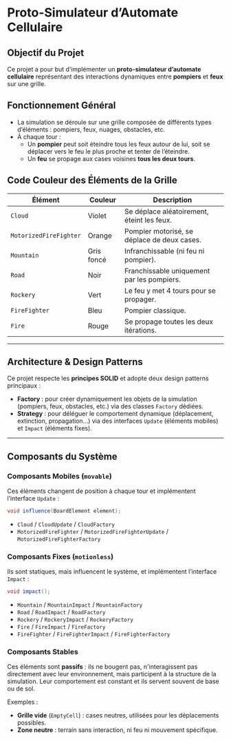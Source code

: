#  Proto-Simulateur d’Automate Cellulaire

##  Objectif du Projet
Ce projet a pour but d’implémenter un **proto-simulateur d’automate cellulaire** représentant des interactions dynamiques entre **pompiers** et **feux** sur une grille.

##  Fonctionnement Général
- La simulation se déroule sur une grille composée de différents types d’éléments : pompiers, feux, nuages, obstacles, etc.
- À chaque tour :
  - Un **pompier** peut soit éteindre tous les feux autour de lui, soit se déplacer vers le feu le plus proche et tenter de l’éteindre.
  - Un **feu** se propage aux cases voisines **tous les deux tours**.

##  Code Couleur des Éléments de la Grille
| Élément                  | Couleur     | Description                                                                 |
|--------------------------|-------------|-----------------------------------------------------------------------------|
| `Cloud`                  | Violet      | Se déplace aléatoirement, éteint les feux.                                 |
| `MotorizedFireFighter`   | Orange      | Pompier motorisé, se déplace de deux cases.                                |
| `Mountain`               | Gris foncé  | Infranchissable (ni feu ni pompier).                                       |
| `Road`                   | Noir        | Franchissable uniquement par les pompiers.                                 |
| `Rockery`                | Vert        | Le feu y met 4 tours pour se propager.                                     |
| `FireFighter`            | Bleu        | Pompier classique.                                                         |
| `Fire`                   | Rouge       | Se propage toutes les deux itérations.                                     |


---

##  Architecture & Design Patterns

Ce projet respecte les **principes SOLID** et adopte deux design patterns principaux :  
- **Factory** : pour créer dynamiquement les objets de la simulation (pompiers, feux, obstacles, etc.) via des classes `Factory` dédiées.  
- **Strategy** : pour déléguer le comportement dynamique (déplacement, extinction, propagation...) via des interfaces `Update` (éléments mobiles) et `Impact` (éléments fixes).

---

##  Composants du Système

###  Composants Mobiles (`movable`)
Ces éléments changent de position à chaque tour et implémentent l’interface `Update` :
```java
void influence(BoardElement element);
```

- `Cloud` / `CloudUpdate` / `CloudFactory`  
- `MotorizedFireFighter` / `MotorizedFireFighterUpdate` / `MotorizedFireFighterFactory`

###  Composants Fixes (`motionless`)
Ils sont statiques, mais influencent le système, et implémentent l’interface `Impact` :
```java
void impact();
```

- `Mountain` / `MountainImpact` / `MountainFactory`
- `Road` / `RoadImpact` / `RoadFactory`
- `Rockery` / `RockeryImpact` / `RockeryFactory`
- `Fire` / `FireImpact` / `FireFactory`
- `FireFighter` / `FireFighterImpact` / `FireFighterFactory`

###  Composants Stables
Ces éléments sont **passifs** : ils ne bougent pas, n'interagissent pas directement avec leur environnement, mais participent à la structure de la simulation. Leur comportement est constant et ils servent souvent de base ou de sol.

Exemples :
- **Grille vide** (`EmptyCell`) : cases neutres, utilisées pour les déplacements possibles.
- **Zone neutre** : terrain sans interaction, ni feu ni mouvement spécifique.


